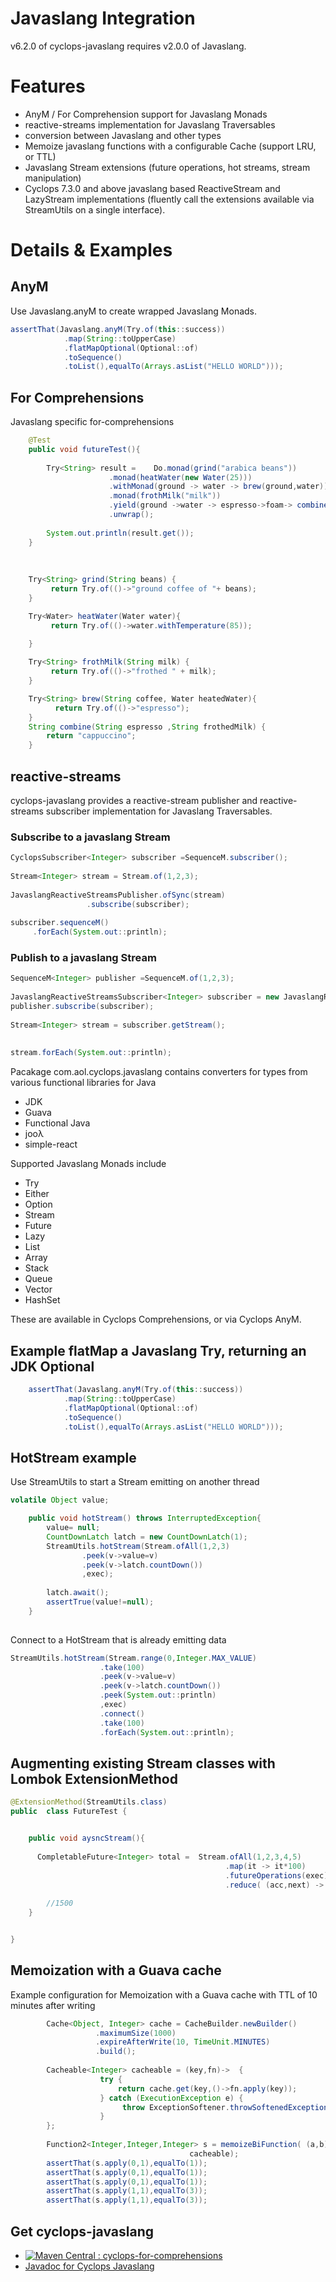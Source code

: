 # Javaslang Integration

v6.2.0 of cyclops-javaslang requires v2.0.0 of Javaslang.

# Features

* AnyM / For Comprehension support for Javaslang Monads
* reactive-streams implementation for Javaslang Traversables
* conversion between Javaslang and other types
* Memoize javaslang functions with a configurable Cache (support LRU, or TTL)
* Javaslang Stream extensions (future operations, hot streams, stream manipulation)
* Cyclops 7.3.0 and above javaslang based ReactiveStream and LazyStream implementations (fluently call the extensions available via StreamUtils on a single interface).

# Details & Examples


## AnyM

Use Javaslang.anyM to create wrapped Javaslang Monads.

```java	
assertThat(Javaslang.anyM(Try.of(this::success))
			.map(String::toUpperCase)
			.flatMapOptional(Optional::of)
			.toSequence()
			.toList(),equalTo(Arrays.asList("HELLO WORLD")));
```

## For Comprehensions

Javaslang specific for-comprehensions

```java
    @Test
	public void futureTest(){
		
		Try<String> result = 	Do.monad(grind("arabica beans"))
					  .monad(heatWater(new Water(25)))
					  .withMonad(ground -> water -> brew(ground,water))
					  .monad(frothMilk("milk"))
					  .yield(ground ->water -> espresso->foam-> combine(espresso,foam))
					  .unwrap();
		
		System.out.println(result.get());
	}
	
	
	
	Try<String> grind(String beans) {
		 return Try.of(()->"ground coffee of "+ beans);
	}

	Try<Water> heatWater(Water water){
		 return Try.of(()->water.withTemperature(85));
		  
	}

	Try<String> frothMilk(String milk) {
		 return Try.of(()->"frothed " + milk);
	}

	Try<String>	brew(String coffee, Water heatedWater){
		  return Try.of(()->"espresso");
	}
	String combine(String espresso ,String frothedMilk) {
		return "cappuccino";
	}
```

## reactive-streams

cyclops-javaslang provides a reactive-stream publisher and reactive-streams subscriber implementation for Javaslang Traversables.

### Subscribe to a javaslang Stream

```java	
CyclopsSubscriber<Integer> subscriber =SequenceM.subscriber();
		
Stream<Integer> stream = Stream.of(1,2,3);
		
JavaslangReactiveStreamsPublisher.ofSync(stream)
				 .subscribe(subscriber);
		
subscriber.sequenceM()
	 .forEach(System.out::println);
```

### Publish to a javaslang Stream

```java	
SequenceM<Integer> publisher =SequenceM.of(1,2,3);
		
JavaslangReactiveStreamsSubscriber<Integer> subscriber = new JavaslangReactiveStreamsSubscriber<>();
publisher.subscribe(subscriber);
		
Stream<Integer> stream = subscriber.getStream();
		
		
stream.forEach(System.out::println);
```

Pacakage com.aol.cyclops.javaslang contains converters for types from various functional libraries for Java

* JDK
* Guava
* Functional Java
* jooλ
* simple-react

Supported Javaslang Monads include

* Try
* Either
* Option
* Stream
* Future
* Lazy
* List
* Array
* Stack
* Queue
* Vector
* HashSet


These are available in Cyclops Comprehensions, or via Cyclops AnyM.

## Example flatMap a Javaslang Try, returning an JDK Optional

```java	
    assertThat(Javaslang.anyM(Try.of(this::success))
			.map(String::toUpperCase)
			.flatMapOptional(Optional::of)
			.toSequence()
			.toList(),equalTo(Arrays.asList("HELLO WORLD")));
```	


## HotStream example 

Use StreamUtils to start a Stream emitting on another thread

```java	
volatile Object value;

	public void hotStream() throws InterruptedException{
		value= null;
		CountDownLatch latch = new CountDownLatch(1);
		StreamUtils.hotStream(Stream.ofAll(1,2,3)
				.peek(v->value=v)
				.peek(v->latch.countDown())
				,exec);
		
		latch.await();
		assertTrue(value!=null);
	}
		
```

Connect to a HotStream that is already emitting data

```java
StreamUtils.hotStream(Stream.range(0,Integer.MAX_VALUE)
					.take(100)
					.peek(v->value=v)
					.peek(v->latch.countDown())
					.peek(System.out::println)
					,exec)
					.connect()
					.take(100)
					.forEach(System.out::println);
```

## Augmenting existing Stream classes with Lombok ExtensionMethod

```java
@ExtensionMethod(StreamUtils.class)
public  class FutureTest {


	public void aysncStream(){ 
	
	  CompletableFuture<Integer> total =  Stream.ofAll(1,2,3,4,5)
	         									.map(it -> it*100)
	        									.futureOperations(exec)
			 									.reduce( (acc,next) -> acc+next);
	
	    //1500
	}


}
```

## Memoization with a Guava cache

Example configuration for Memoization with a Guava cache with TTL of 10 minutes after writing

```java
		Cache<Object, Integer> cache = CacheBuilder.newBuilder()
			       .maximumSize(1000)
			       .expireAfterWrite(10, TimeUnit.MINUTES)
			       .build();
	
		Cacheable<Integer> cacheable = (key,fn)->  { 
					try {
						return cache.get(key,()->fn.apply(key));
					} catch (ExecutionException e) {
						 throw ExceptionSoftener.throwSoftenedException(e);
					}
		};
		
		Function2<Integer,Integer,Integer> s = memoizeBiFunction( (a,b)->a + ++called,
										cacheable);
		assertThat(s.apply(0,1),equalTo(1));
		assertThat(s.apply(0,1),equalTo(1));
		assertThat(s.apply(0,1),equalTo(1));
		assertThat(s.apply(1,1),equalTo(3));
		assertThat(s.apply(1,1),equalTo(3));
```

## Get cyclops-javaslang


* [![Maven Central : cyclops-for-comprehensions](https://maven-badges.herokuapp.com/maven-central/com.aol.cyclops/cyclops-javaslang/badge.svg)](https://maven-badges.herokuapp.com/maven-central/com.aol.cyclops/cyclops-javaslang)
* [Javadoc for Cyclops Javaslang](http://www.javadoc.io/doc/com.aol.cyclops/cyclops-javaslang/6.1.0)
